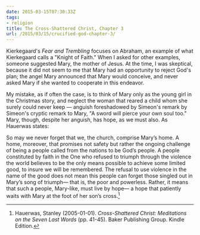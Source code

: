 ```yaml
---
date: 2015-03-15T07:30:33Z
tags:
- religion
title: The Cross-Shattered Christ, Chapter 3
url: /2015/03/15/crucified-god-chapter-3/
---
```


Kierkegaard's *Fear and Trembling* focuses on Abraham, an example of what Kierkegaard calls a "Knight of Faith." When I asked for other examples, someone suggested Mary, the mother of Jesus. At the time, I was skeptical, because it did not seem to me that Mary had an opportunity to reject God's plan; the angel Mary announced that Mary would conceive, and never asked Mary if she wanted to cooperate in this endeavor.

My mistake, as if often the case, is to think of Mary only as the young girl in the Christmas story, and neglect the woman that reared a child whom she surely could never keep — anguish foreshadowed by Simeon's remark by Simeon's cryptic remark to Mary, "A sword will pierce your own soul too." Mary, though, despite her anguish, has hope, as we must also. As Hauerwas states:

So may we never forget that we, the church, comprise Mary’s home. A home, moreover, that promises not safety but rather the ongoing challenge of being a people called from the nations to be God’s people. A people constituted by faith in the One who refused to triumph through the violence the world believes to be the only means possible to achieve some limited good, to insure we will be remembered. The refusal to use violence in the name of the good does not mean this people can forget those singled out in Mary’s song of triumph— that is, the poor and powerless. Rather, it means that such a people, Mary-like, must live by hope— a hope that patiently waits with Mary at the foot of her son’s cross.[^1]


[^1]: Hauerwas, Stanley (2005-01-01). *Cross-Shattered Christ: Meditations on the Seven Last Words* (pp. 41-45). Baker Publishing Group. Kindle Edition. 
